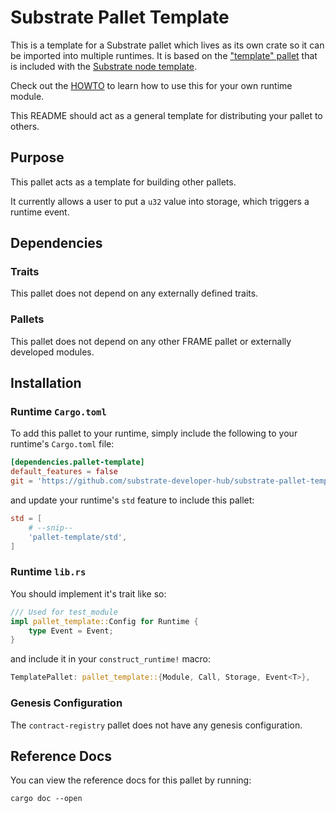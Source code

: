 # Substrate Pallet Template

This is a template for a Substrate pallet which lives as its own crate so it can be imported into multiple runtimes. It is based on the ["template" pallet](https://github.com/paritytech/substrate/tree/master/bin/node-template/pallets/template) that is included with the [Substrate node template](https://github.com/paritytech/substrate/tree/master/bin/node-template).

Check out the [HOWTO](HOWTO.md) to learn how to use this for your own runtime module.

This README should act as a general template for distributing your pallet to others.

## Purpose

This pallet acts as a template for building other pallets.

It currently allows a user to put a `u32` value into storage, which triggers a runtime event.

## Dependencies

### Traits

This pallet does not depend on any externally defined traits.

### Pallets

This pallet does not depend on any other FRAME pallet or externally developed modules.

## Installation

### Runtime `Cargo.toml`

To add this pallet to your runtime, simply include the following to your runtime's `Cargo.toml` file:

```TOML
[dependencies.pallet-template]
default_features = false
git = 'https://github.com/substrate-developer-hub/substrate-pallet-template.git'
```

and update your runtime's `std` feature to include this pallet:

```TOML
std = [
    # --snip--
    'pallet-template/std',
]
```

### Runtime `lib.rs`

You should implement it's trait like so:

```rust
/// Used for test_module
impl pallet_template::Config for Runtime {
	type Event = Event;
}
```

and include it in your `construct_runtime!` macro:

```rust
TemplatePallet: pallet_template::{Module, Call, Storage, Event<T>},
```

### Genesis Configuration

The `contract-registry` pallet does not have any genesis configuration.

## Reference Docs

You can view the reference docs for this pallet by running:

```
cargo doc --open
```

